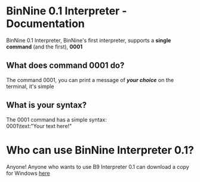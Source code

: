 # BinNine 0.1 Interpreter - Documentation  
BinNine 0.1 Interpreter, BinNine's first interpreter, supports a **single command** (and the first), **0001**  
  
## What does command 0001 do?  
The command 0001, you can print a message of ***your choice*** on the terminal, it's simple  
  
## What is your syntax?  
The 0001 command has a simple syntax:  
0001\text:"Your text here!"  
  
# Who can use BinNine Interpreter 0.1?  
Anyone! Anyone who wants to use B9 Interpreter 0.1 can download a copy for Windows [here](https://github.com/Pixyte/BinNine/tree/main/B9%20Interpreter/B9%200.1)

